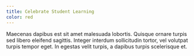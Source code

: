 ```yaml
---
title: Celebrate Student Learning
color: red
---
```


Maecenas dapibus est sit amet malesuada lobortis. Quisque ornare turpis sed libero eleifend sagittis. Integer interdum sollicitudin tortor, vel volutpat turpis tempor eget. In egestas velit turpis, a dapibus turpis scelerisque et.